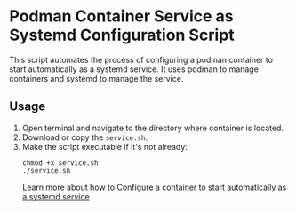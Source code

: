 # Podman Container Service as Systemd Configuration Script

This script automates the process of configuring a podman container to start automatically as a systemd service. It uses podman to manage containers and systemd to manage the service.

## Usage

1. Open terminal and navigate to the directory where container is located.
2. Download or copy the `service.sh`.
3. Make the script executable if it's not already:
   ```
   chmod +x service.sh
   ./service.sh
   ```
   Learn more about how to [Configure a container to start automatically as a systemd service](https://www.redhat.com/sysadmin/container-systemd-persist-reboot)
